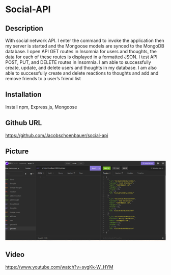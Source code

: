 # Social-API

## Description  

With social network API. I enter the command to invoke the application
then my server is started and the Mongoose models are synced to the MongoDB database.
 I open API GET routes in Insomnia for users and thoughts, the data for each of these routes is displayed in a formatted JSON. I test API POST, PUT, and DELETE routes in Insomnia. I am able to successfully create, update, and delete users and thoughts in my database. I am also able to successfully create and delete reactions to thoughts and add and remove friends to a user’s friend list

## Installation  

Install npm, Express.js, Mongoose

## Github URL  

https://github.com/Jacobschoenbauer/social-api

## Picture  
![img](images/social%20api.png)
## Video  

https://www.youtube.com/watch?v=svgKk-W_HYM